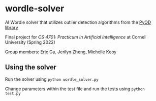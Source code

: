 # wordle-solver
AI Wordle solver that utilizes outlier detection algorithms from the [PyOD library](https://link-url-here.org)

Final project for *CS 4701: Practicum in Artificial Intelligence* at Cornell University (Spring 2022)

Group members: Eric Gu, Jerilyn Zheng, Michelle Keoy

## Using the solver
Run the solver using ```python wordle_solver.py```

Change parameters within the test file and run the tests using ```python test.py```
